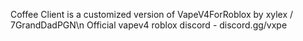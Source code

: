 Coffee Client is a customized version of VapeV4ForRoblox by xylex / 7GrandDadPGN\n
Official vapev4 roblox discord - discord.gg/vxpe
